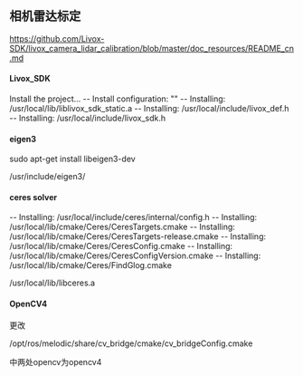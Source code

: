 ## 相机雷达标定



https://github.com/Livox-SDK/livox_camera_lidar_calibration/blob/master/doc_resources/README_cn.md



#### Livox_SDK

Install the project...
-- Install configuration: ""
-- Installing: /usr/local/lib/liblivox_sdk_static.a
-- Installing: /usr/local/include/livox_def.h
-- Installing: /usr/local/include/livox_sdk.h



#### eigen3

sudo apt-get install libeigen3-dev

/usr/include/eigen3/



#### ceres solver

-- Installing: /usr/local/include/ceres/internal/config.h
-- Installing: /usr/local/lib/cmake/Ceres/CeresTargets.cmake
-- Installing: /usr/local/lib/cmake/Ceres/CeresTargets-release.cmake
-- Installing: /usr/local/lib/cmake/Ceres/CeresConfig.cmake
-- Installing: /usr/local/lib/cmake/Ceres/CeresConfigVersion.cmake
-- Installing: /usr/local/lib/cmake/Ceres/FindGlog.cmake

/usr/local/lib/libceres.a

#### OpenCV4

更改

/opt/ros/melodic/share/cv_bridge/cmake/cv_bridgeConfig.cmake

中两处opencv为opencv4

